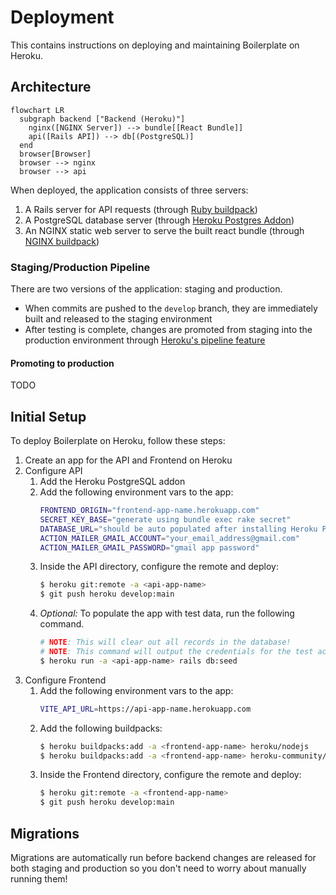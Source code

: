 # Deployment

This contains instructions on deploying and maintaining Boilerplate on Heroku.

## Architecture

```mermaid
flowchart LR
  subgraph backend ["Backend (Heroku)"]
    nginx([NGINX Server]) --> bundle[[React Bundle]]
    api([Rails API]) --> db[(PostgreSQL)]
  end
  browser[Browser]
  browser --> nginx
  browser --> api
```

When deployed, the application consists of three servers:
1. A Rails server for API requests (through [Ruby
   buildpack](https://github.com/heroku/heroku-buildpack-ruby))
2. A PostgreSQL database server (through [Heroku Postgres
   Addon](https://www.heroku.com/postgres))
1. An NGINX static web server to serve the built react bundle (through [NGINX
   buildpack](https://github.com/heroku/heroku-buildpack-nginx))

### Staging/Production Pipeline

There are two versions of the application: staging and production.
* When commits are pushed to the `develop` branch, they are immediately built
  and released to the staging environment
* After testing is complete, changes are promoted from staging into the
  production environment through [Heroku's pipeline
  feature](https://devcenter.heroku.com/articles/pipelines#deployment-with-pipelines)

#### Promoting to production

TODO

## Initial Setup

To deploy Boilerplate on Heroku, follow these steps:
1. Create an app for the API and Frontend on Heroku
2. Configure API
    1. Add the Heroku PostgreSQL addon
    2. Add the following environment vars to the app:
        ```sh
        FRONTEND_ORIGIN="frontend-app-name.herokuapp.com"
        SECRET_KEY_BASE="generate using bundle exec rake secret"
        DATABASE_URL="should be auto populated after installing Heroku PostgreSQL addon"
        ACTION_MAILER_GMAIL_ACCOUNT="your_email_address@gmail.com"
        ACTION_MAILER_GMAIL_PASSWORD="gmail app password"
        ```
    3. Inside the API directory, configure the remote and deploy:
        ```sh
        $ heroku git:remote -a <api-app-name>
        $ git push heroku develop:main
        ```
    4. *Optional:* To populate the app with test data, run the following command.
        ```sh
        # NOTE: This will clear out all records in the database!
        # NOTE: This command will output the credentials for the test account(s).
        $ heroku run -a <api-app-name> rails db:seed
        ```
3. Configure Frontend
    1. Add the following environment vars to the app:
        ```sh
        VITE_API_URL=https://api-app-name.herokuapp.com
        ```
    2. Add the following buildpacks:
        ```sh
        $ heroku buildpacks:add -a <frontend-app-name> heroku/nodejs
        $ heroku buildpacks:add -a <frontend-app-name> heroku-community/nginx
        ```
    3. Inside the Frontend directory, configure the remote and deploy:
        ```sh
        $ heroku git:remote -a <frontend-app-name>
        $ git push heroku develop:main
        ```

## Migrations

Migrations are automatically run before backend changes are released for both
staging and production so you don't need to worry about manually running them!
